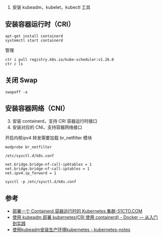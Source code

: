 1. 安装 kubeadm，kubelet，kubectl 工具

## 安装容器运行时（CRI）

```shell
apt-get install containerd
systemctl start containerd
```

管理

```
ctr i pull registry.k8s.io/kube-scheduler:v1.26.0
ctr c ls
```

## 关闭 Swap

```text
swapoff -a
```

## 安装容器网络（CNI）

3. 安装 containerd，支持 CRI 容器运行时接口
4. 安装对应的 CNI，支持容器网络接口


开启内核ipv4 转发需要加载 br_netfilter 模块

```
modprobe br_netfilter
```

`/etc/sysctl.d/k8s.conf`

```
net.bridge.bridge-nf-call-ip6tables = 1 
net.bridge.bridge-nf-call-iptables = 1 
net.ipv4.ip_forward = 1
```

```
sysctl -p /etc/sysctl.d/k8s.conf 
```


## 参考

- [部署一个 Containerd 容器运行时的 Kubernetes 集群-51CTO.COM](https://www.51cto.com/article/680316.html)
- [使用 kubeadm 部署 kubernetes(CRI 使用 containerd) - Docker — 从入门到实践](https://yeasy.gitbook.io/docker_practice/setup/kubeadm)
- [使用kubeadm安装生产环境kubernetes - kubernetes-notes](https://k8s.huweihuang.com/project/setup/installer/install-k8s-by-kubeadm)